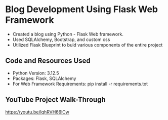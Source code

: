 # Blog Development Using Flask Web Framework
- Created a blog using Python - Flask Web framework.
- Used SQLAlchemy, Bootstrap, and custom css
- Utilized Flask Blueprint to buld various components of the entire project

## Code and Resources Used
- Python Version: 3.12.5
- Packages: Flask, SQLAlchemy
- For Web Framework Requirements: pip install -r requirements.txt

## YouTube Project Walk-Through
https://youtu.be/lqhRVH66lCw

